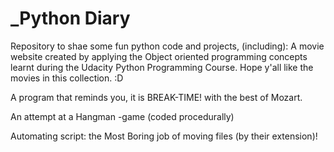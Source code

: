 # _Python Diary
Repository to shae some fun python code and projects, (including):
A movie website created by applying the Object oriented programming concepts learnt during the Udacity Python Programming Course.
Hope y'all like the movies in this collection. :D

A program that reminds you, it is BREAK-TIME! with the best of Mozart.

An attempt at a Hangman -game (coded procedurally) 

Automating script: the Most Boring job of moving files (by their extension)!
